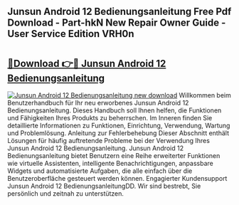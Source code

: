 ## Junsun Android 12 Bedienungsanleitung Free Pdf Download - Part-hkN New Repair Owner Guide - User Service Edition VRH0n

# <h2><a href="http://df2h4e.blite.top/?on=Junsun+Android+12+Bedienungsanleitung">🔗Download 👉🔴 Junsun Android 12 Bedienungsanleitung</a></h2>

[![Junsun Android 12 Bedienungsanleitung new download](https://i.imgur.com/lujVjoI.png)](http://df2h4e.blite.top/?on=Junsun+Android+12+Bedienungsanleitung)
Willkommen beim Benutzerhandbuch für Ihr neu erworbenes Junsun Android 12 Bedienungsanleitung. Dieses Handbuch soll Ihnen helfen, die Funktionen und Fähigkeiten Ihres Produkts zu beherrschen. Im Inneren finden Sie detaillierte Informationen zu Funktionen, Einrichtung, Verwendung, Wartung und Problemlösung. Anleitung zur Fehlerbehebung Dieser Abschnitt enthält Lösungen für häufig auftretende Probleme bei der Verwendung Ihres Junsun Android 12 Bedienungsanleitung. Junsun Android 12 Bedienungsanleitung bietet Benutzern eine Reihe erweiterter Funktionen wie virtuelle Assistenten, intelligente Benachrichtigungen, anpassbare Widgets und automatisierte Aufgaben, die alle einfach über die Benutzeroberfläche gesteuert werden können. Engagierter Kundensupport Junsun Android 12 BedienungsanleitungDD. Wir sind bestrebt, Sie persönlich und zeitnah zu unterstützen.

